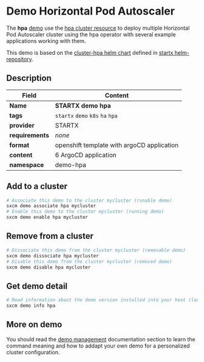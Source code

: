 # Demo Horizontal Pod Autoscaler

The **hpa** [demo](../../5-demos) use the [hpa cluster resource](../../resources/hpa) to deploy multiple Horizontal Pod Autoscaler cluster using the hpa operator with several example applications working with them.

This demo is based on the [cluster-hpa helm chart](https://helm-repository.readthedocs.io/en/latest/charts/cluster-hpa) defined in [startx helm-repository](https://helm-repository.readthedocs.io).

## Description

| Field            | Content                                    |
| ---------------- | ------------------------------------------ |
| **Name**         | **STARTX demo hpa**                        |
| **tags**         | `startx` `demo` `k8s` `ha` `hpa`           |
| **provider**     | STARTX                                     |
| **requirements** | _none_                                     |
| **format**       | openshift template with argoCD application |
| **content**      | 6 ArgoCD application                       |
| **namespace**    | demo-hpa                                   |

## Add to a cluster

```bash
# Associate this demo to the cluster mycluster (runable demo)
sxcm demo associate hpa mycluster
# Enable this demo to the cluster mycluster (running demo)
sxcm demo enable hpa mycluster
```

## Remove from a cluster

```bash
# Dissociate this demo from the cluster mycluster (removable demo)
sxcm demo dissociate hpa mycluster
# Disable this demo from the cluster mycluster (removed demo)
sxcm demo disable hpa mycluster
```

## Get demo detail

```bash
# Read information about the demo version installed into your host (local)
sxcm demo info hpa
```

## More on demo

You should read the [demo management](../../5-demos) documentation section to learn the command
meaning and how to addapt your own demo for a personalized cluster configuration.
